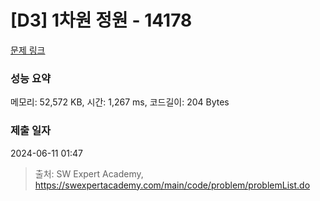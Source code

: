 # [D3] 1차원 정원 - 14178 

[문제 링크](https://swexpertacademy.com/main/code/problem/problemDetail.do?contestProbId=AX_N3oSqcyUDFARi) 

### 성능 요약

메모리: 52,572 KB, 시간: 1,267 ms, 코드길이: 204 Bytes

### 제출 일자

2024-06-11 01:47



> 출처: SW Expert Academy, https://swexpertacademy.com/main/code/problem/problemList.do